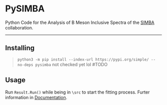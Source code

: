 # PySIMBA

Python Code for the Analysis of B Meson Inclusive Spectra of the [SIMBA](https://simba.lbl.gov/) collaboration.

---

## Installing

> `python3 -m pip install --index-url https://pypi.org/simple/ --no-deps pysimba` not checked yet lol #TODO

## Usage

Run `Result.Run()` while being in `\src` to start the fitting process.
Furter information in [Documentation](https://github.com/interstella04/PySIMBA).
